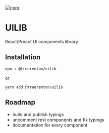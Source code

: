 [![npm](https://img.shields.io/npm/dm/@truerenton/uilib?style=flat-square)](https://www.npmjs.com/package/@truerenton/uilib)


# UILIB

React/Preact UI components library

## Installation 

`npm i @truerenton/uilib` 

or 

`yarn add @truerenton/uilib`

## Roadmap

* build and publish typings
* uncomment rest components and fix typings
* documentation for every component